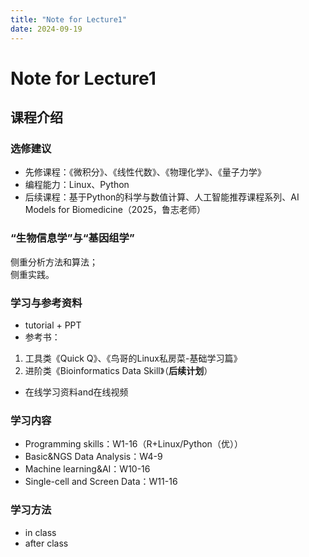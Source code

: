 ```yaml
---
title: "Note for Lecture1"
date: 2024-09-19
---
```

# Note for Lecture1
## 课程介绍
### 选修建议
- 先修课程：《微积分》、《线性代数》、《物理化学》、《量子力学》  
- 编程能力：Linux、Python  
- 后续课程：基于Python的科学与数值计算、人工智能推荐课程系列、AI Models for Biomedicine（2025，鲁志老师）  

### “生物信息学”与“基因组学”
侧重分析方法和算法；  
侧重实践。  

### 学习与参考资料  
- tutorial + PPT   
- 参考书：
1. 工具类《Quick Q》、《鸟哥的Linux私房菜-基础学习篇》
2. 进阶类《Bioinformatics Data Skill》（**后续计划**）
- 在线学习资料and在线视频

### 学习内容
- Programming skills：W1-16（R+Linux/Python（优））
- Basic&NGS Data Analysis：W4-9
- Machine learning&AI：W10-16
- Single-cell and Screen Data：W11-16

### 学习方法
- in class
- after class

  







